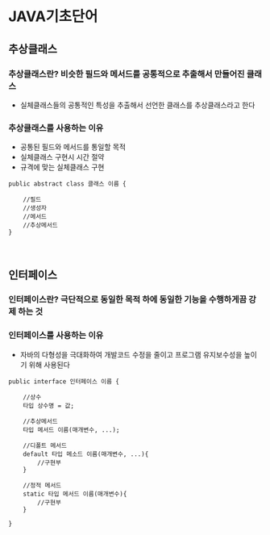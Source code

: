 # JAVA기초단어

## 추상클래스
### 추상클래스란? 비슷한 필드와 메서드를 공통적으로 추출해서 만들어진 클래스
* 실체클래스들의 공통적인 특성을 추출해서 선언한 클래스를 추상클래스라고 한다

### 추상클래스를 사용하는 이유
* 공통된 필드와 메서드를 통일할 목적
* 실체클래스 구현시 시간 절약
* 규격에 맞는 실체클래스 구현
```
public abstract class 클래스 이름 {
    
    //필드
    //생성자
    //메서드
    //추상메서드
}
```
<br>

## 인터페이스
### 인터페이스란? 극단적으로 동일한 목적 하에 동일한 기능을 수행하게끔 강제 하는 것

### 인터페이스를 사용하는 이유
* 자바의 다형성을 극대화하여 개발코드 수정을 줄이고 프로그램 유지보수성을 높이기 위해 사용된다
```
public interface 인터페이스 이름 {

    //상수
    타입 상수명 = 값;

    //추상메서드 
    타입 메서드 이름(매개변수, ...);

    //디폴트 메서드
    default 타입 메소드 이름(매개변수, ...){
        //구현부
    }

    //정적 메서드 
    static 타입 메서드 이름(매개변수){
        //구현부
    }

}
```
